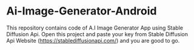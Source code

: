 # Ai-Image-Generator-Android
This repository contains code of A.I Image Generator App using Stable Diffusion Api. Open this project and paste your key from Stable Diffusion Api Website (https://stablediffusionapi.com/) and you are good to go.
